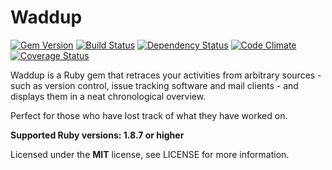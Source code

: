 # Waddup

[![Gem Version](https://badge.fury.io/rb/waddup.png)](https://rubygems.org/gems/waddup)
[![Build Status](https://secure.travis-ci.org/timkurvers/waddup.png?branch=master)](https://travis-ci.org/timkurvers/waddup)
[![Dependency Status](https://gemnasium.com/timkurvers/waddup.png)](https://gemnasium.com/timkurvers/waddup)
[![Code Climate](https://codeclimate.com/github/timkurvers/waddup.png)](https://codeclimate.com/github/timkurvers/waddup)
[![Coverage Status](https://coveralls.io/repos/timkurvers/waddup/badge.png?branch=master)](https://coveralls.io/r/timkurvers/waddup)

Waddup is a Ruby gem that retraces your activities from arbitrary sources - such as version control, issue tracking software and mail clients - and displays them in a neat chronological overview.

Perfect for those who have lost track of what they have worked on.

**Supported Ruby versions: 1.8.7 or higher**

Licensed under the **MIT** license, see LICENSE for more information.
